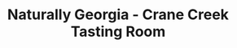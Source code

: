 ---
title: "Naturally Georgia - Crane Creek Tasting Room"
url: /dahlonega/naturally-georgia-crane-creek-tasting-room/
shop: wine
---